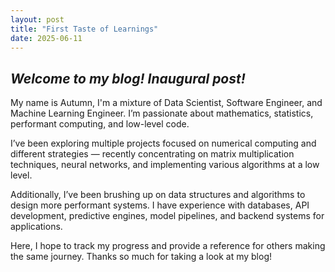 ```yaml
---
layout: post
title: "First Taste of Learnings"
date: 2025-06-11
---
```


## *Welcome to my blog! Inaugural post!*

My name is Autumn, I'm a mixture of Data Scientist, Software Engineer, and Machine Learning Engineer.
I’m passionate about mathematics, statistics, performant computing, and low-level code.

I’ve been exploring multiple projects focused on numerical computing and different strategies — recently concentrating on matrix multiplication techniques, neural networks, and implementing various algorithms at a low level.

Additionally, I’ve been brushing up on data structures and algorithms to design more performant systems. I have experience with databases, API development, predictive engines, model pipelines, and backend systems for applications.

Here, I hope to track my progress and provide a reference for others making the same journey.
Thanks so much for taking a look at my blog!
